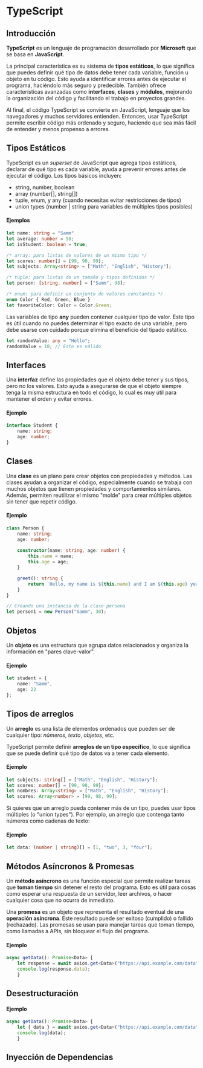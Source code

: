# TypeScript

## Introducción

**TypeScript** es un lenguaje de programación desarrollado por **Microsoft** que se basa en **JavaScript**.

La principal característica es su sistema de **tipos estáticos**, lo que significa que puedes definir qué tipo de datos debe tener cada variable, función u objeto en tu código. Esto ayuda a identificar errores antes de ejecutar el programa, haciéndolo más seguro y predecible. También ofrece características avanzadas como **interfaces**, **clases** y **módulos**, mejorando la organización del código y facilitando el trabajo en proyectos grandes.

Al final, el código TypeScript se convierte en JavaScript, lenguaje que los navegadores y muchos servidores entienden. Entonces, usar TypeScript permite escribir código más ordenado y seguro, haciendo que sea más fácil de entender y menos propenso a errores.

## Tipos Estáticos

TypeScript es un *superset* de JavaScript que agrega tipos estáticos, declarar de qué tipo es cada variable, ayuda a prevenir errores antes de ejecutar el código. Los tipos básicos incluyen:

 - string, number, boolean
 - array (number[], string[])
 - tuple, enum, y any (cuando necesitas evitar restricciones de tipos)
 - union types (number | string para variables de múltiples tipos posibles)
 
#### Ejemplos

```typescript showLineNumbers
let name: string = "Samm"
let average: number = 98;
let isStudent: boolean = true;

/* array: para listas de valores de un mismo tipo */
let scores: number[] = [99, 98, 99];
let subjects: Array<string> = ["Math", "English", "History"];

/* tuple: para listas de un tamaño y tipos definidos */
let person: [string, number] = ["Samm", 98];

/* enum: para definir un conjunto de valores constantes */
enum Color { Red, Green, Blue }
let favoriteColor: Color = Color.Green;
```
Las variables de tipo **any** pueden contener cualquier tipo de valor. Este tipo es útil cuando no puedes determinar el tipo exacto de una variable, pero debe usarse con cuidado porque elimina el beneficio del tipado estático.
```typescript
let randomValue: any = "Hello";
randomValue = 10; // Esto es válido
```
## Interfaces

Una **interfaz** define las propiedades que el objeto debe tener y sus tipos, pero no los valores. Esto ayuda a asegurarse de que el objeto siempre tenga la misma estructura en todo el código, lo cual es muy útil para mantener el orden y evitar errores.

#### Ejemplo
```typescript
interface Student {
    name: string;
    age: number;
}
```
## Clases

Una **clase** es un plano para crear objetos con propiedades y métodos.
Las clases ayudan a organizar el código, especialmente cuando se trabaja con muchos objetos que tienen propiedades y comportamientos similares. Además, permiten reutilizar el mismo "molde" para crear múltiples objetos sin tener que repetir código.

#### Ejemplo
```typescript
class Person {
    name: string;
    age: number;
    
    constructor(name: string, age: number) {
        this.name = name;
        this.age = age;
    }

    greet(): string {
        return `Hello, my name is ${this.name} and I am ${this.age} years old.`;
    }
}

// Creando una instancia de la clase persona
let person1 = new Person("Samm", 30);
```

## Objetos

Un **objeto** es una estructura que agrupa datos relacionados y organiza la información en "pares clave-valor".

#### Ejemplo
```typescript
let student = {
    name: "Samm",
    age: 22
};
```
## Tipos de arreglos
Un **arreglo** es una lista de elementos ordenados que pueden ser de cualquier tipo: *números*, *texto*, *objetos*, etc.

TypeScript permite definir **arreglos de un tipo específico**, lo que significa que se puede definir qué tipo de datos va a tener cada elemento.

#### Ejemplo
```typescript
let subjects: string[] = ["Math", "English", "History"];
let scores: number[] = [99, 98, 99];
let nombres: Array<string> = ["Math", "English", "History"];
let scores: Array<number> = [99, 98, 99];
```
Si quieres que un arreglo pueda contener más de un tipo, puedes usar tipos múltiples (o "union types"). Por ejemplo, un arreglo que contenga tanto números como cadenas de texto:

#### Ejemplo
```typescript
let data: (number | string)[] = [1, "two", 3, "four"];
```
## Métodos Asíncronos & Promesas

Un **método asíncrono** es una función especial que permite realizar tareas que **toman tiempo** sin detener el resto del programa. Esto es útil para cosas como esperar una respuesta de un servidor, leer archivos, o hacer cualquier cosa que no ocurra de inmediato.

Una **promesa** es un objeto que representa el resultado eventual de una **operación asíncrona**. Este resultado puede ser exitoso (cumplido) o fallido (rechazado). Las promesas se usan para manejar tareas que toman tiempo, como llamadas a APIs, sin bloquear el flujo del programa.

#### Ejemplo
```typescript
async getData(): Promise<Data> {
	let response = await axios.get<Data>("https://api.example.com/data");
    console.log(response.data);
    }
```

## Desestructuración

#### Ejemplo
```typescript
async getData(): Promise<Data> {
	let { data } = await axios.get<Data>("https://api.example.com/data");
    console.log(data);
    }
```
## Inyección de Dependencias
<!--stackedit_data:
eyJoaXN0b3J5IjpbLTIwNDU5MTg3NzgsLTIwNDIwMDAyMzgsLT
EwNjUzNTQ4NDgsLTYxNzc2OTg0MywtNDI5NDgwNjgsLTQ5ODQ3
MzQyNywtMTU4MzU0ODQxNywxNDY1MTA3ODM5LC0yNDg4NjAzOT
EsMTM0MDAzODY5OCwtNDM5Nzk5ODk1LC0xMzk5ODk0NTc1LDEy
MzI4MjU1MzEsMTU3NDAxNDI3MCwxNDM1NzE3NjM4LC0zODc3OT
E5MjAsLTM1NTU3NTgzLC0xNzU3NzE3MzUwLDk0NTEwNDIwNSwx
ODYxNzIyMjU2XX0=
-->
